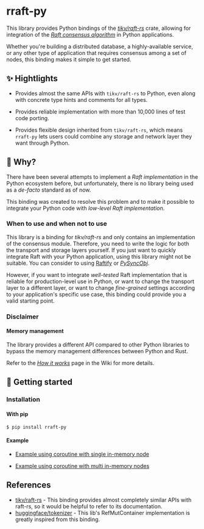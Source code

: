 # rraft-py

This library provides Python bindings of the *[tikv/raft-rs](https://github.com/tikv/raft-rs)* crate, allowing for integration of the [*Raft consensus algorithm*](https://en.wikipedia.org/wiki/Raft_(algorithm)) in Python applications.

Whether you're building a distributed database, a highly-available service, or any other type of application that requires consensus among a set of nodes, this binding makes it simple to get started.

## ✨ Hightlights

* Provides almost the same APIs with `tikv/raft-rs` to Python, even along with concrete type hints and comments for all types.

* Provides reliable implementation with more than 10,000 lines of test code porting.

* Provides flexible design inherited from `tikv/raft-rs`, which means `rraft-py` lets users could combine any storage and network layer they want through Python.

## 🤔 Why?

There have been several attempts to implement a *Raft implementation* in the Python ecosystem before, but unfortunately, there is no library being used as a *de-facto* standard as of now.

This binding was created to resolve this problem and to make it possible to integrate your Python code with *low-level Raft implementation*.

### When to use and when not to use

This library is a binding for *tikv/raft-rs* and only contains an implementation of the consensus module. Therefore, you need to write the logic for both the transport and storage layers yourself. If you just want to quickly integrate Raft with your Python application, using this library might not be suitable. You can consider to using [Raftify](https://github.com/lablup/raftify) or [*PySyncObj*](https://github.com/bakwc/PySyncObj).

However, if you want to integrate *well-tested* Raft implementation that is reliable for production-level use in Python, or want to change the transport layer to a different layer, or want to change *fine-grained* settings according to your application's specific use case, this binding could provide you a valid starting point.

### Disclaimer

#### Memory management

The library provides a different API compared to other Python libraries to bypass the memory management differences between Python and Rust.

Refer to the [*How it works*](https://github.com/lablup/rraft-py/wiki/How-it-works) page in the Wiki for more details.

## 🚀 Getting started

### Installation

#### With pip

```
$ pip install rraft-py
```

#### Example

- [Example using coroutine with single in-memory node](https://github.com/lablup/rraft-py/blob/main/example/single_mem_node/use_coroutine.py)

- [Example using coroutine with multi in-memory nodes](https://github.com/lablup/rraft-py/blob/main/example/multi_mem_node/main.py)

## References

- [tikv/raft-rs](https://docs.rs/raft/latest/raft) - This binding provides almost completely similar APIs with raft-rs, so it would be helpful to refer to its documentation.
- [huggingface/tokenizer](https://github.com/huggingface/tokenizers/tree/main/bindings/python) - This lib's RefMutContainer implementation is greatly inspired from this binding.
